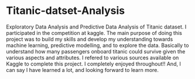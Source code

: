 # Titanic-datset-Analysis
Exploratory Data Analysis and Predictive Data Analysis of Titanic dataset.
I participated in the competition at kaggle. The main purpose of doing this project was to build my skills and develop my understanding towards 
machine learning, predictive modelling, and to explore the data. 
Basically to understand how many passengers onboard titanic could survive given the various aspects and attributes.
I refered to various sources available on Kaggle to complete this project. 
I completely enjoyed throughout!!
And, I can say I have learned a lot, and looking forward to learn more.
